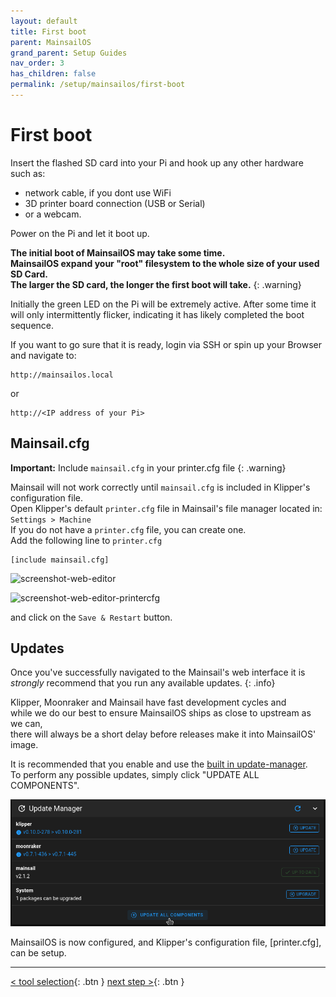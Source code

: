 ```yaml
---
layout: default
title: First boot
parent: MainsailOS
grand_parent: Setup Guides
nav_order: 3
has_children: false
permalink: /setup/mainsailos/first-boot
---
```


# First boot

Insert the flashed SD card into your Pi and hook up any other hardware such as:

- network cable, if you dont use WiFi
- 3D printer board connection (USB or Serial)
- or a webcam.

Power on the Pi and let it boot up.

**The initial boot of MainsailOS may take some time.**  
**MainsailOS expand your "root" filesystem to the whole size of your used SD Card.**  
**The larger the SD card, the longer the first boot will take.**
{: .warning}

Initially the green LED on the Pi will be extremely active.
After some time it will only intermittently flicker, indicating it has likely completed the boot sequence.

If you want to go sure that it is ready, login via SSH or spin up your Browser and navigate to:

```
http://mainsailos.local
```

or

```
http://<IP address of your Pi>
```

## Mainsail.cfg

**Important:** Include `mainsail.cfg` in your printer.cfg file
{: .warning}

Mainsail will not work correctly until `mainsail.cfg` is included in Klipper's configuration file.  
Open Klipper's default `printer.cfg` file in Mainsail's file manager located in:  
`Settings > Machine`  
If you do not have a `printer.cfg` file, you can create one.  
Add the following line to `printer.cfg`

```
[include mainsail.cfg]
```

![screenshot-web-editor](img/screenshot-web-editor-printer.png)

![screenshot-web-editor-printercfg](img/screenshot-printercfg-include-mainsail.png)

and click on the `Save & Restart` button.

## Updates

Once you've successfully navigated to the Mainsail's web interface it is _strongly_ recommend that you run any available updates.
{: .info}

Klipper, Moonraker and Mainsail have fast development cycles and  
while we do our best to ensure MainsailOS ships as close to upstream as we can,  
there will always be a short delay before releases make it into MainsailOS' image.

It is recommended that you enable and use the [built in update-manager](../../update/update-manager).  
To perform any possible updates, simply click "UPDATE ALL COMPONENTS".

![screenshot-update-manager](../../update-guide/img/screenshot-update-manager-latest.png)

MainsailOS is now configured, and Klipper's configuration file, [printer.cfg], can be setup.

---

[< tool selection](../mainsail-os.md){: .btn } [next step >](klipper-setup){: .btn }
